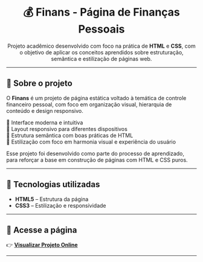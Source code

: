 <h1 align="center">💰 Finans - Página de Finanças Pessoais</h1>

<p align="center">
  Projeto acadêmico desenvolvido com foco na prática de <strong>HTML</strong> e <strong>CSS</strong>, com o objetivo de aplicar os conceitos aprendidos sobre estruturação, semântica e estilização de páginas web.
</p>

---

## 📄 Sobre o projeto

O **Finans** é um projeto de página estática voltado à temática de controle financeiro pessoal, com foco em organização visual, hierarquia de conteúdo e design responsivo.

🔹 Interface moderna e intuitiva  
🔹 Layout responsivo para diferentes dispositivos  
🔹 Estrutura semântica com boas práticas de HTML  
🔹 Estilização com foco em harmonia visual e experiência do usuário

Esse projeto foi desenvolvido como parte do processo de aprendizado, para reforçar a base em construção de páginas com HTML e CSS puros.

---

## 🚀 Tecnologias utilizadas

- **HTML5** – Estrutura da página
- **CSS3** – Estilização e responsividade

---

## 🔗 Acesse a página

👉 **[Visualizar Projeto Online](https://terchaki.github.io/Finans/)**  

---
